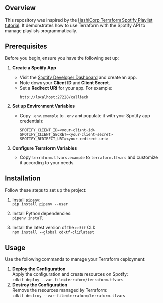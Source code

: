 ## Overview

This repository was inspired by the [HashiCorp Terraform Spotify Playlist tutorial](https://developer.hashicorp.com/terraform/tutorials/community-providers/spotify-playlist). 
It demonstrates how to use Terraform with the Spotify API to manage playlists programmatically.

## Prerequisites

Before you begin, ensure you have the following set up:

1. **Create a Spotify App**  
   - Visit the [Spotify Developer Dashboard](https://developer.spotify.com/dashboard) and create an app.
   - Note down your **Client ID** and **Client Secret**.
   - Set a **Redirect URI** for your app. For example:  
     ```
     http://localhost:27228/callback
     ```

2. **Set up Environment Variables**  
   - Copy `.env.example` to `.env` and populate it with your Spotify app credentials:
     ```
     SPOTIFY_CLIENT_ID=<your-client-id>
     SPOTIFY_CLIENT_SECRET=<your-client-secret>
     SPOTIFY_REDIRECT_URI=<your-redirect-uri>
     ```

3. **Configure Terraform Variables**  
   - Copy `terraform.tfvars.example` to `terraform.tfvars` and customize it according to your needs.

## Installation

Follow these steps to set up the project:

1. Install `pipenv`:  
   ```pip install pipenv --user```

2. Install Python dependencies:  
   ```pipenv install```

3. Install the latest version of the `cdktf` CLI:  
   ```npm install --global cdktf-cli@latest```

## Usage

Use the following commands to manage your Terraform deployment:

1. **Deploy the Configuration**  
   Apply the configuration and create resources on Spotify:  
   ```cdktf deploy --var-file=terraform/terraform.tfvars```
2. **Destroy the Configuration**  
   Remove the resources managed by Terraform:  
   ```cdktf destroy --var-file=terraform/terraform.tfvars```
